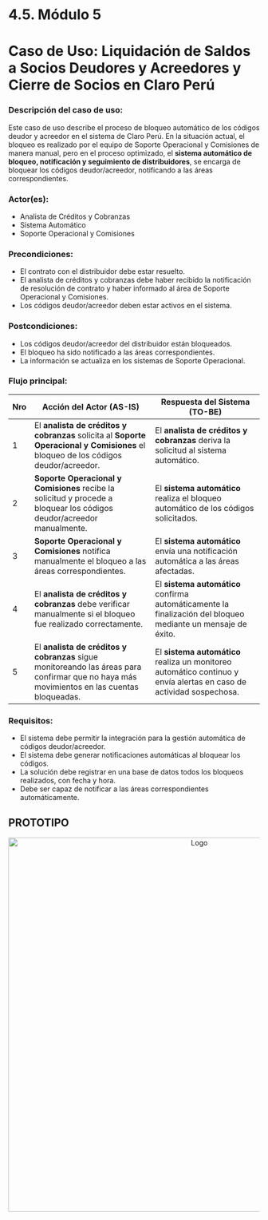 # 4.5. Módulo 5

# Caso de Uso: Liquidación de Saldos a Socios Deudores y Acreedores y Cierre de Socios en Claro Perú

### Descripción del caso de uso:
Este caso de uso describe el proceso de bloqueo automático de los códigos deudor y acreedor en el sistema de Claro Perú. En la situación actual, el bloqueo es realizado por el equipo de Soporte Operacional y Comisiones de manera manual, pero en el proceso optimizado, el **sistema automático de bloqueo, notificación y seguimiento de distribuidores**, se encarga de bloquear los códigos deudor/acreedor, notificando a las áreas correspondientes.

### Actor(es):
- Analista de Créditos y Cobranzas
- Sistema Automático
- Soporte Operacional y Comisiones

### Precondiciones:
- El contrato con el distribuidor debe estar resuelto.
- El analista de créditos y cobranzas debe haber recibido la notificación de resolución de contrato y haber informado al área de Soporte Operacional y Comisiones.
- Los códigos deudor/acreedor deben estar activos en el sistema.

### Postcondiciones:
- Los códigos deudor/acreedor del distribuidor están bloqueados.
- El bloqueo ha sido notificado a las áreas correspondientes.
- La información se actualiza en los sistemas de Soporte Operacional.

### Flujo principal:

| Nro | Acción del Actor (AS-IS)                                 | Respuesta del Sistema (TO-BE)                                                     |
|-----|----------------------------------------------------------|-----------------------------------------------------------------------------------|
| 1   | El **analista de créditos y cobranzas** solicita al **Soporte Operacional y Comisiones** el bloqueo de los códigos deudor/acreedor. | El **analista de créditos y cobranzas** deriva la solicitud al sistema automático.       |
| 2   | **Soporte Operacional y Comisiones** recibe la solicitud y procede a bloquear los códigos deudor/acreedor manualmente. | El **sistema automático** realiza el bloqueo automático de los códigos solicitados.|
| 3   | **Soporte Operacional y Comisiones** notifica manualmente el bloqueo a las áreas correspondientes. | El **sistema automático** envía una notificación automática a las áreas afectadas.|
| 4   | El **analista de créditos y cobranzas** debe verificar manualmente si el bloqueo fue realizado correctamente. | El **sistema automático** confirma automáticamente la finalización del bloqueo mediante un mensaje de éxito.|
| 5   | El **analista de créditos y cobranzas** sigue monitoreando las áreas para confirmar que no haya más movimientos en las cuentas bloqueadas. | El **sistema automático** realiza un monitoreo automático continuo y envía alertas en caso de actividad sospechosa. |

### Requisitos:
- El sistema debe permitir la integración para la gestión automática de códigos deudor/acreedor.
- El sistema debe generar notificaciones automáticas al bloquear los códigos.
- La solución debe registrar en una base de datos todos los bloqueos realizados, con fecha y hora.
- Debe ser capaz de notificar a las áreas correspondientes automáticamente.

## PROTOTIPO 

<div align="center">
<a>
    <img src="https://github.com/fiis-bd242/bd242-grupo6/blob/main/src/Prototipo%20Liquidaci%C3%B3n.png?raw=true" alt="Logo" width="750" style=" padding-right: 120px;">
</a>
</div>
